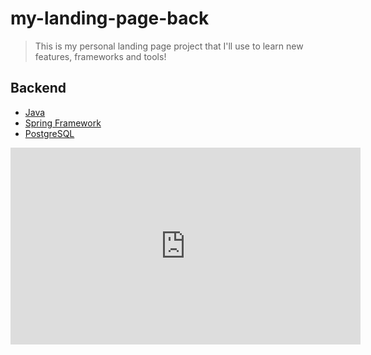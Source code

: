 # my-landing-page-back
> This is my personal landing page project that I'll use to learn new features, frameworks and tools! 

## Backend
- [Java](https://docs.oracle.com/en/java/)
- [Spring Framework](https://docs.spring.io/spring-framework/reference/testing/annotations.html)
- [PostgreSQL](https://www.postgresql.org/)

<div align="center">
  <iframe width="560" height="315" src="https://drive.google.com/file/d/1fVcYgrDFTIteEjRkcxuPNN9Oqj38b9AG/preview" frameborder="0" allowfullscreen></iframe>
</div>
